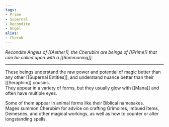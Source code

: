 ```yaml
---
tags:
- Prime
- Supernal
- Recondite
- Angel
alias:
- Cherub
---
```


_Recondite Angels of [[Aether]], the Cherubim are beings of [[Prime]] that can be called upon with a [[Summoning]]._

---

These beings understand the raw power and potential of magic better than any other [[Supernal Entities]], and understand nuance better than their [[Seraphim]] cousins. \
They appear in a variety of forms, but they usually glow with [[Mana]] and often have multiple eyes. 

Some of them appear in animal forms like their Biblical namesakes. \
Mages summon Cherubim for advice on crafting Grimoires, Imbued Items, Demesnes, and other magical workings, as well as how to counter or alter longstanding spells.
